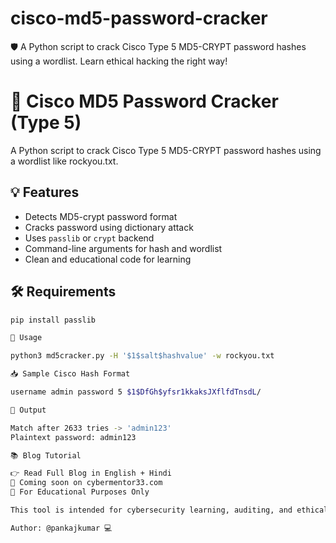 # cisco-md5-password-cracker
🛡️ A Python script to crack Cisco Type 5 MD5-CRYPT password hashes using a wordlist. Learn ethical hacking the right way!

# 🔐 Cisco MD5 Password Cracker (Type 5)

A Python script to crack Cisco Type 5 MD5-CRYPT password hashes using a wordlist like rockyou.txt.

## 💡 Features

- Detects MD5-crypt password format  
- Cracks password using dictionary attack  
- Uses `passlib` or `crypt` backend  
- Command-line arguments for hash and wordlist  
- Clean and educational code for learning  

## 🛠️ Requirements

```bash
pip install passlib

🚀 Usage

python3 md5cracker.py -H '$1$salt$hashvalue' -w rockyou.txt

📥 Sample Cisco Hash Format

username admin password 5 $1$DfGh$yfsr1kkaksJXflfdTnsdL/

🎯 Output

Match after 2633 tries -> 'admin123'
Plaintext password: admin123

📚 Blog Tutorial

👉 Read Full Blog in English + Hindi
📌 Coming soon on cybermentor33.com
🔐 For Educational Purposes Only

This tool is intended for cybersecurity learning, auditing, and ethical hacking practices only.

Author: @pankajkumar 💻
